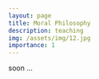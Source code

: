 ```yaml
---
layout: page
title: Moral Philosophy
description: teaching
img: /assets/img/12.jpg
importance: 1
---
```


soon ...